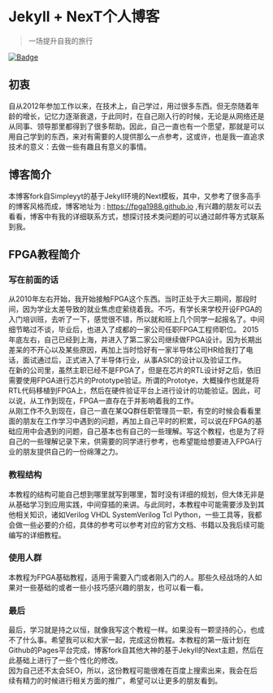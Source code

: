 # Jekyll + NexT个人博客

> 一场提升自我的旅行

[![Badge](https://img.shields.io/static/v1.svg?label=MyBlog&message=离场悲剧&color=<9cf>)](https://fpga1988.github.io)

## 初衷
自从2012年参加工作以来，在技术上，自己学过，用过很多东西。但无奈随着年龄的增长，记忆力逐渐衰退，于此同时，在自己刚入行的时候，无论是从网络还是从同事、领导那里都得到了很多帮助。因此，自己一直也有一个愿望，那就是可以用自己学到的东西，来对有需要的人提供那么一点参考，这或许，也是我一直追求技术的意义：去做一些有趣且有意义的事情。


## 博客简介
本博客fork自Simpleyyt的基于Jekyll环境的Next模板，其中，又参考了很多高手的博客风格而成，博客地址为 : https://fpga1988.github.io ,有兴趣的朋友可以去看看，博客中有我的详细联系方式，想探讨技术类问题的可以通过邮件等方式联系到我。

## FPGA教程简介

### 写在前面的话
从2010年左右开始，我开始接触FPGA这个东西。当时正处于大三期间，那段时间，因为学业太差导致的就业焦虑症萦绕着我。不巧，有学长来学校开设FPGA的入门培训班，去听了一下，感觉很不错，所以就和班上几个同学一起报名了。中间细节略过不谈，毕业后，也进入了成都的一家公司任职FPGA工程师职位。
2015年底左右，自己已经到上海，并进入了第二家公司继续做FPGA设计。因为长期出差呆的不开心以及某些原因，再加上当时恰好有一家半导体公司HR给我打了电话，面试通过后，正式进入了半导体行业，从事ASIC的设计以及验证工作。  
在新的公司里，虽然主职已经不是FPGA了，但是在芯片的RTL设计好之后，依旧需要使用FPGA进行芯片的Prototype验证。所谓的Prototye，大概操作也就是将RTL代码移植到FPGA上，然后在硬件验证平台上进行设计的功能验证。因此，可以说，从工作到现在，FPGA一直存在于并影响着我的工作。  
从刚工作不久到现在，自己一直在某QQ群任职管理员一职，有空的时候会看看里面的朋友在工作学习中遇到的问题，再加上自己平时的积累，可以说在FPGA的基础应用中会遇到的问题，自己基本也有自己的一些理解。写这个教程，也是为了将自己的一些理解记录下来，供需要的同学进行参考，也希望能给想要进入FPGA行业的朋友提供自己的一份绵薄之力。

### 教程结构
本教程的结构可能自己想到哪里就写到哪里，暂时没有详细的规划，但大体无非是从基础学习到应用实践，中间穿插的来讲。与此同时，本教程中可能需要涉及到其他相关知识，诸如Verilog VHDL SystemVerilog Tcl Python，一些工具等，我都会做一些必要的介绍，具体的参考可以参考对应的官方文档、书籍以及我后续可能编写的详细教程。

### 使用人群
本教程为FPGA基础教程，适用于需要入门或者刚入门的人。那些久经战场的人如果对一些基础的或者一些小技巧感兴趣的朋友，也可以看一看。


### 最后
最后，学习就是持之以恒，就像我写这个教程一样。如果没有一颗坚持的心，也成不了什么事。希望我可以和大家一起，完成这份教程。本教程的第一版计划在Github的Pages平台完成，博客fork自其他大神的基于Jekyll的Next主题，然后在此基础上进行了一些个性化的修改。  
因为自己还不太会SEO，所以，这份教程可能很难在百度上搜索出来，我会在后续有精力的时候进行相关方面的推广，希望可以让更多的朋友看到。
